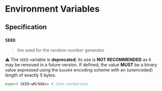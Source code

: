 # Environment Variables

## Specification

### `SEED`

> the seed for the random-number generator

⚠️ The `SEED` variable is **deprecated**; its use is **NOT RECOMMENDED** as it
may be removed in a future version. If defined, the value **MUST** be a binary
value expressed using the `base64` encoding scheme with an (unencoded) length of
exactly 5 bytes.

```bash
export SEED=wM/6GKc= # (non-normative)
```
